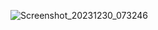 ![Screenshot_20231230_073246](https://github.com/achmadsyarif252/PonselTradeCenter/assets/86962642/7b98876e-03e9-44a8-8f88-4938a61789ff)
